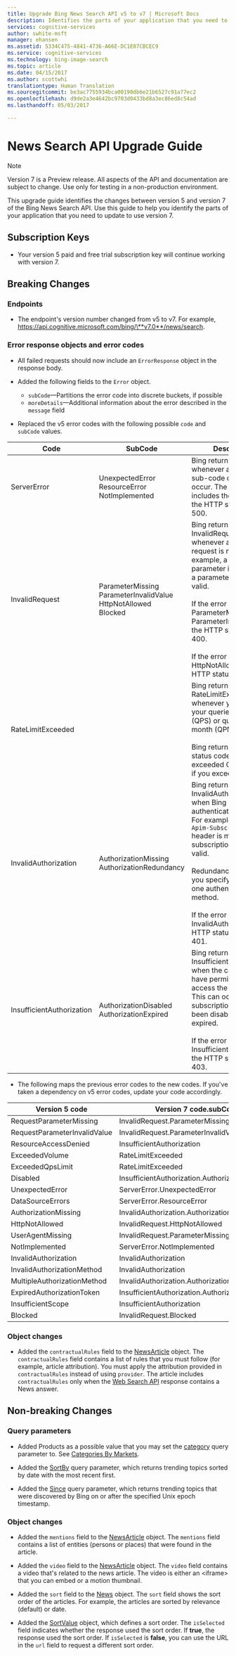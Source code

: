 ```yaml
---
title: Upgrade Bing News Search API v5 to v7 | Microsoft Docs
description: Identifies the parts of your application that you need to update to use version 7.
services: cognitive-services
author: swhite-msft
manager: ehansen
ms.assetid: 5334C475-4841-4736-A66E-DC1E07CBCEC9
ms.service: cognitive-services
ms.technology: bing-image-search
ms.topic: article
ms.date: 04/15/2017
ms.author: scottwhi
translationtype: Human Translation
ms.sourcegitcommit: be3ac7755934bca00190db6e21b6527c91a77ec2
ms.openlocfilehash: d9de2a3e4642bc9703d0433bd8a3ec86ed8c54ad
ms.lasthandoff: 05/03/2017

---
```


# <a name="news-search-api-upgrade-guide"></a>News Search API Upgrade Guide

> [!NOTE]
> Version 7 is a Preview release. All aspects of the API and documentation are subject to change. Use only for testing in a non-production environment.

This upgrade guide identifies the changes between version 5 and version 7 of the Bing News Search API. Use this guide to help you identify the parts of your application that you need to update to use version 7.

## <a name="subscription-keys"></a>Subscription Keys

- Your version 5 paid and free trial subscription key will continue working with version 7.

## <a name="breaking-changes"></a>Breaking Changes

### <a name="endpoints"></a>Endpoints

- The endpoint's version number changed from v5 to v7. For example, https://api.cognitive.microsoft.com/bing/\**v7.0**/news/search.

### <a name="error-response-objects-and-error-codes"></a>Error response objects and error codes

- All failed requests should now include an `ErrorResponse` object in the response body.

- Added the following fields to the `Error` object.  
  - `subCode`&mdash;Partitions the error code into discrete buckets, if possible
  - `moreDetails`&mdash;Additional information about the error described in the `message` field
   

- Replaced the v5 error codes with the following possible `code` and `subCode` values.

|Code|SubCode|Description
|-|-|-
|ServerError|UnexpectedError<br/>ResourceError<br/>NotImplemented|Bing returns ServerError whenever any of the sub-code conditions occur. The response includes these errors if the HTTP status code is 500.
|InvalidRequest|ParameterMissing<br/>ParameterInvalidValue<br/>HttpNotAllowed<br/>Blocked|Bing returns InvalidRequest whenever any part of the request is not valid. For example, a required parameter is missing or a parameter value is not valid.<br/><br/>If the error is ParameterMissing or ParameterInvalidValue, the HTTP status code is 400.<br/><br/>If the error is HttpNotAllowed, the HTTP status code 410.
|RateLimitExceeded||Bing returns RateLimitExceeded whenever you exceed your queries per second (QPS) or queries per month (QPM) quota.<br/><br/>Bing returns HTTP status code 429 if you exceeded QPS and 403 if you exceeded QPM.
|InvalidAuthorization|AuthorizationMissing<br/>AuthorizationRedundancy|Bing returns InvalidAuthorization when Bing cannot authenticate the caller. For example, the `Ocp-Apim-Subscription-Key` header is missing or the subscription key is not valid.<br/><br/>Redundancy occurs if you specify more than one authentication method.<br/><br/>If the error is InvalidAuthorization, the HTTP status code is 401.
|InsufficientAuthorization|AuthorizationDisabled<br/>AuthorizationExpired|Bing returns InsufficientAuthorization when the caller does not have permissions to access the resource. This can occur if the subscription key has been disabled or has expired. <br/><br/>If the error is InsufficientAuthorization, the HTTP status code is 403.

- The following maps the previous error codes to the new codes. If you've taken a dependency on v5 error codes, update your code accordingly.

|Version 5 code|Version 7 code.subCode
|-|-
|RequestParameterMissing|InvalidRequest.ParameterMissing
RequestParameterInvalidValue|InvalidRequest.ParameterInvalidValue
ResourceAccessDenied|InsufficientAuthorization
ExceededVolume|RateLimitExceeded
ExceededQpsLimit|RateLimitExceeded
Disabled|InsufficientAuthorization.AuthorizationDisabled
UnexpectedError|ServerError.UnexpectedError
DataSourceErrors|ServerError.ResourceError
AuthorizationMissing|InvalidAuthorization.AuthorizationMissing
HttpNotAllowed|InvalidRequest.HttpNotAllowed
UserAgentMissing|InvalidRequest.ParameterMissing
NotImplemented|ServerError.NotImplemented
InvalidAuthorization|InvalidAuthorization
InvalidAuthorizationMethod|InvalidAuthorization
MultipleAuthorizationMethod|InvalidAuthorization.AuthorizationRedundancy
ExpiredAuthorizationToken|InsufficientAuthorization.AuthorizationExpired
InsufficientScope|InsufficientAuthorization
Blocked|InvalidRequest.Blocked

### <a name="object-changes"></a>Object changes

- Added the `contractualRules` field to the [NewsArticle](https://docs.microsoft.com/rest/api/cognitiveservices/bing-news-api-v5-reference#newsarticle) object. The `contractualRules` field contains a list of rules that you must follow (for example, article attribution). You must apply the attribution provided in `contractualRules` instead of using `provider`. The article includes `contractualRules` only when the [Web Search API](../bing-web-search/search-the-web.md) response contains a News answer.

## <a name="non-breaking-changes"></a>Non-breaking Changes

### <a name="query-parameters"></a>Query parameters

- Added Products as a possible value that you may set the [category](https://docs.microsoft.com/rest/api/cognitiveservices/bing-news-api-v5-reference#category) query parameter to. See [Categories By Markets](https://docs.microsoft.com/rest/api/cognitiveservices/bing-news-api-v5-reference#categories-by-market).  
    
- Added the [SortBy](https://docs.microsoft.com/rest/api/cognitiveservices/bing-news-api-v5-reference#sortby) query parameter, which returns trending topics sorted by date with the most recent first.  
  
- Added the [Since](https://docs.microsoft.com/rest/api/cognitiveservices/bing-news-api-v5-reference#since) query parameter, which returns trending topics that were discovered by Bing on or after the specified Unix epoch timestamp.

### <a name="object-changes"></a>Object changes

- Added the `mentions` field to the [NewsArticle](https://docs.microsoft.com/rest/api/cognitiveservices/bing-news-api-v5-reference#newsarticle) object. The `mentions` field contains a list of entities (persons or places) that were found in the article.  
  
- Added the `video` field to the [NewsArticle](https://docs.microsoft.com/rest/api/cognitiveservices/bing-news-api-v5-reference#newsarticle) object. The `video` field contains a video that's related to the news article. The video is either an \<iframe\> that you can embed or a motion thumbnail.   
  
- Added the `sort` field to the [News](https://docs.microsoft.com/rest/api/cognitiveservices/bing-news-api-v5-reference#news) object. The `sort` field shows the sort order of the articles. For example, the articles are sorted by relevance (default) or date.  
  
- Added the [SortValue](https://docs.microsoft.com/rest/api/cognitiveservices/bing-news-api-v5-reference#sortvalue) object, which defines a sort order. The `isSelected` field indicates whether the response used the sort order. If **true**, the response used the sort order. If `isSelected` is **false**, you can use the URL in the `url` field to request a different sort order.

